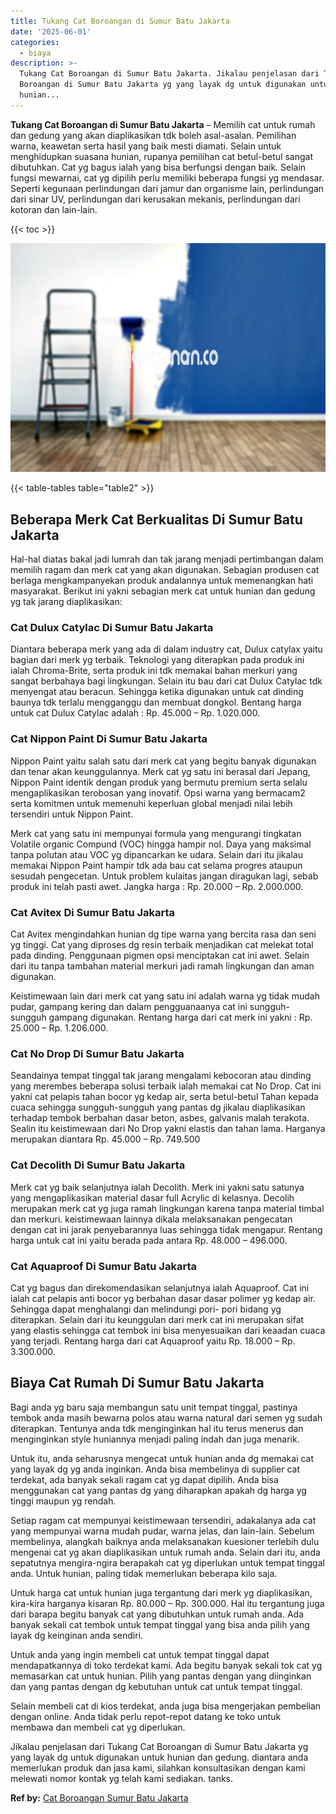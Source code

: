```yaml
---
title: Tukang Cat Boroangan di Sumur Batu Jakarta
date: '2025-06-01'
categories:
  - biaya
description: >-
  Tukang Cat Boroangan di Sumur Batu Jakarta. Jikalau penjelasan dari Tukang Cat
  Boroangan di Sumur Batu Jakarta yg yang layak dg untuk digunakan untuk
  hunian...
---
```


**Tukang Cat Boroangan di Sumur Batu Jakarta** – Memilih cat untuk rumah dan gedung yang akan diaplikasikan tdk boleh asal-asalan. Pemilihan warna, keawetan serta hasil yang baik mesti diamati. Selain untuk menghidupkan suasana hunian, rupanya pemilihan cat betul-betul sangat dibutuhkan. Cat yg bagus ialah yang bisa berfungsi dengan baik. Selain fungsi mewarnai, cat yg dipilih perlu memiliki beberapa fungsi yg mendasar. Seperti kegunaan perlindungan dari jamur dan organisme lain, perlindungan dari sinar UV, perlindungan dari kerusakan mekanis, perlindungan dari kotoran dan lain-lain.

{{< toc >}}

![Tukang Cat Boroangan di Sumur Batu Jakarta](/images/jasa-cat-murah11.png)

{{< table-tables table="table2" >}}

## Beberapa Merk Cat Berkualitas Di Sumur Batu Jakarta

Hal-hal diatas bakal jadi lumrah dan tak jarang menjadi pertimbangan dalam memilih ragam dan merk cat yang akan digunakan. Sebagian produsen cat berlaga mengkampanyekan produk andalannya untuk memenangkan hati masyarakat. Berikut ini yakni sebagian merk cat untuk hunian dan gedung yg tak jarang diaplikasikan:

### Cat Dulux Catylac Di Sumur Batu Jakarta

Diantara beberapa merk yang ada di dalam industry cat, Dulux catylax yaitu bagian dari merk yg terbaik. Teknologi yang diterapkan pada produk ini ialah Chroma-Brite, serta produk ini tdk memakai bahan merkuri yang sangat berbahaya bagi lingkungan. Selain itu bau dari cat Dulux Catylac tdk menyengat atau beracun. Sehingga ketika digunakan untuk cat dinding baunya tdk terlalu mengganggu dan membuat dongkol. Bentang harga untuk cat Dulux Catylac adalah : Rp. 45.000 – Rp. 1.020.000.

### Cat Nippon Paint Di Sumur Batu Jakarta

Nippon Paint yaitu salah satu dari merk cat yang begitu banyak digunakan dan tenar akan keunggulannya. Merk cat yg satu ini berasal dari Jepang, Nippon Paint identik dengan produk yang bermutu premium serta selalu mengaplikasikan terobosan yang inovatif. Opsi warna yang bermacam2 serta komitmen untuk memenuhi keperluan global menjadi nilai lebih tersendiri untuk Nippon Paint.

Merk cat yang satu ini mempunyai formula yang mengurangi tingkatan Volatile organic Compund (VOC) hingga hampir nol. Daya yang maksimal tanpa polutan atau VOC yg dipancarkan ke udara. Selain dari itu jikalau memakai Nippon Paint hampir tdk ada bau cat selama progres ataupun sesudah pengecetan. Untuk problem kulaitas jangan diragukan lagi, sebab produk ini telah pasti awet. Jangka harga : Rp. 20.000 – Rp. 2.000.000.

### Cat Avitex Di Sumur Batu Jakarta

Cat Avitex mengindahkan hunian dg tipe warna yang bercita rasa dan seni yg tinggi. Cat yang diproses dg resin terbaik menjadikan cat melekat total pada dinding. Penggunaan pigmen opsi menciptakan cat ini awet. Selain dari itu tanpa tambahan material merkuri jadi ramah lingkungan dan aman digunakan.

Keistimewaan lain dari merk cat yang satu ini adalah warna yg tidak mudah pudar, gampang kering dan dalam pengguanaanya cat ini sungguh-sungguh gampang digunakan. Rentang harga dari cat merk ini yakni : Rp. 25.000 – Rp. 1.206.000.

### Cat No Drop Di Sumur Batu Jakarta

Seandainya tempat tinggal tak jarang mengalami kebocoran atau dinding yang merembes beberapa solusi terbaik ialah memakai cat No Drop. Cat ini yakni cat pelapis tahan bocor yg kedap air, serta betul-betul Tahan kepada cuaca sehingga sungguh-sungguh yang pantas dg jikalau diaplikasikan terhadap tembok berbahan dasar beton, asbes, galvanis malah terakota. Sealin itu keistimewaan dari No Drop yakni elastis dan tahan lama. Harganya merupakan diantara Rp. 45.000 – Rp. 749.500

### Cat Decolith Di Sumur Batu Jakarta

Merk cat yg baik selanjutnya ialah Decolith. Merk ini yakni satu satunya yang mengaplikasikan material dasar full Acrylic di kelasnya. Decolih merupakan merk cat yg juga ramah lingkungan karena tanpa material timbal dan merkuri. keistimewaan lainnya dikala melaksanakan pengecatan dengan cat ini jarak penyebarannya luas sehingga tidak mengapur. Rentang harga untuk cat ini yaitu berada pada antara Rp. 48.000 – 496.000.

### Cat Aquaproof Di Sumur Batu Jakarta

Cat yg bagus dan direkomendasikan selanjutnya ialah Aquaproof. Cat ini ialah cat pelapis anti bocor yg berbahan dasar dasar polimer yg kedap air. Sehingga dapat menghalangi dan melindungi pori- pori bidang yg diterapkan. Selain dari itu keunggulan dari merk cat ini merupakan sifat yang elastis sehingga cat tembok ini bisa menyesuaikan dari keaadan cuaca yang terjadi. Rentang harga dari cat Aquaproof yaitu Rp. 18.000 – Rp. 3.300.000.

## Biaya Cat Rumah Di Sumur Batu Jakarta

Bagi anda yg baru saja membangun satu unit tempat tinggal, pastinya tembok anda masih bewarna polos atau warna natural dari semen yg sudah diterapkan. Tentunya anda tdk menginginkan hal itu terus menerus dan menginginkan style huniannya menjadi paling indah dan juga menarik.

Untuk itu, anda seharusnya mengecat untuk hunian anda dg memakai cat yang layak dg yg anda inginkan. Anda bisa membelinya di supplier cat terdekat, ada banyak sekali ragam cat yg dapat dipilih. Anda bisa menggunakan cat yang pantas dg yang diharapkan apakah dg harga yg tinggi maupun yg rendah.

Setiap ragam cat mempunyai keistimewaan tersendiri, adakalanya ada cat yang mempunyai warna mudah pudar, warna jelas, dan lain-lain. Sebelum membelinya, alangkah baiknya anda melaksanakan kuesioner terlebih dulu mengenai cat yg akan diaplikasikan untuk rumah anda. Selain dari itu, anda sepatutnya mengira-ngira berapakah cat yg diperlukan untuk tempat tinggal anda. Untuk hunian, paling tidak memerlukan beberapa kilo saja.

Untuk harga cat untuk hunian juga tergantung dari merk yg diaplikasikan, kira-kira harganya kisaran Rp. 80.000 – Rp. 300.000. Hal itu tergantung juga dari barapa begitu banyak cat yang dibutuhkan untuk rumah anda. Ada banyak sekali cat tembok untuk tempat tinggal yang bisa anda pilih yang layak dg keinginan anda sendiri.

Untuk anda yang ingin membeli cat untuk tempat tinggal dapat mendapatkannya di toko terdekat kami. Ada begitu banyak sekali tok cat yg memasarkan cat untuk hunian. Pilih yang pantas dengan yang diinginkan dan yang pantas dengan dg kebutuhan untuk cat untuk tempat tinggal.

Selain membeli cat di kios terdekat, anda juga bisa mengerjakan pembelian dengan online. Anda tidak perlu repot-repot datang ke toko untuk membawa dan membeli cat yg diperlukan.

Jikalau penjelasan dari Tukang Cat Boroangan di Sumur Batu Jakarta yg yang layak dg untuk digunakan untuk hunian dan gedung. diantara anda memerlukan produk dan jasa kami, silahkan konsultasikan dengan kami melewati nomor kontak yg telah kami sediakan. tanks.

**Ref by:** [Cat Boroangan Sumur Batu Jakarta](https://id.wikipedia.org/wiki/Cat)
